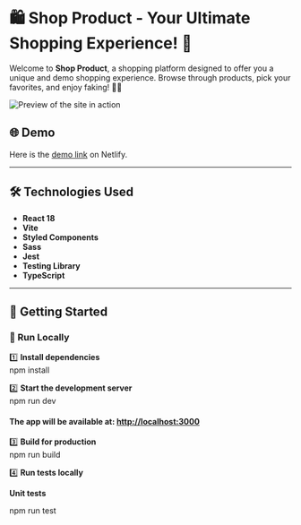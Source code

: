 # 🛍️ Shop Product - Your Ultimate Shopping Experience! 🎉

Welcome to **Shop Product**, a shopping platform designed to offer you a unique and demo shopping experience. Browse through products, pick your favorites, and enjoy faking! 🛒✨

![Preview of the site in action](https://github.com/TheWarko/shop-product/blob/main/public/preview.gif)

## 🌐 Demo

Here is the [demo link](https://shop-product.netlify.app/) on Netlify.

---

## 🛠 Technologies Used

- **React 18**
- **Vite**
- **Styled Components**
- **Sass**
- **Jest**
- **Testing Library**
- **TypeScript**

---

## 🚀 Getting Started

### 🔧 Run Locally

1️⃣ **Install dependencies**  
npm install

2️⃣ **Start the development server**  
npm run dev

#### The app will be available at: [http://localhost:3000](http://localhost:3000)

3️⃣ **Build for production**  
npm run build

4️⃣ **Run tests locally**

**Unit tests**

npm run test
